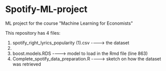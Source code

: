 # Spotify-ML-project
ML project for the course "Machine Learning for Economists"

This repository has 4 files:
1. spotify_right_lyrics_popularity (1).csv ----> the dataset
2.
3. boost.models.RDS ----> model to load in the Rmd file (line 863)
4. Complete_spotify_data_preparation.R ----> sketch on how the dataset was retrieved
